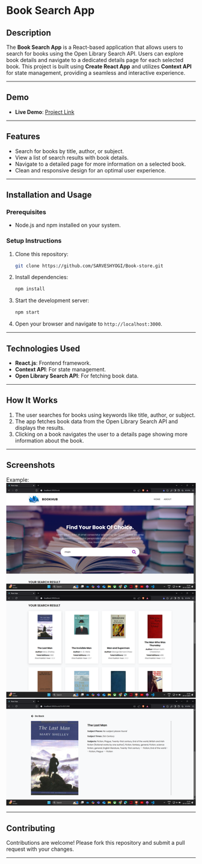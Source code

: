 # **Book Search App**

## **Description**

The **Book Search App** is a React-based application that allows users to search for books using the Open Library Search API. Users can explore book details and navigate to a dedicated details page for each selected book. This project is built using **Create React App** and utilizes **Context API** for state management, providing a seamless and interactive experience.

---

## **Demo**

- **Live Demo**: [Project Link](https://book-store-sarvesh-yogis-projects.vercel.app/) 

---

## **Features**

- Search for books by title, author, or subject.
- View a list of search results with book details.
- Navigate to a detailed page for more information on a selected book.
- Clean and responsive design for an optimal user experience.

---

## **Installation and Usage**

### **Prerequisites**

- Node.js and npm installed on your system.

### **Setup Instructions**

1. Clone this repository:
   ```bash
   git clone https://github.com/SARVESHYOGI/Book-store.git
   ```
2. Install dependencies:
   ```bash
   npm install
   ```
3. Start the development server:
   ```bash
   npm start
   ```
4. Open your browser and navigate to `http://localhost:3000`.

---

## **Technologies Used**

- **React.js**: Frontend framework.
- **Context API**: For state management.
- **Open Library Search API**: For fetching book data.

---

## **How It Works**

1. The user searches for books using keywords like title, author, or subject.
2. The app fetches book data from the Open Library Search API and displays the results.
3. Clicking on a book navigates the user to a details page showing more information about the book.

---

## **Screenshots**

Example:  
![Screenshot of Book Search App](./src/images/s1.png)
![Screenshot of Book Search App](./src/images/s2.png)
![Screenshot of Book Search App](./src/images/s3.png)

---

## **Contributing**

Contributions are welcome! Please fork this repository and submit a pull request with your changes.

---
